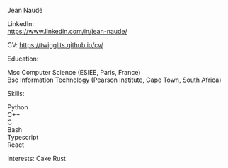 Jean Naudé

LinkedIn: <br>
https://www.linkedin.com/in/jean-naude/

CV:
https://twigglits.github.io/cv/

Education:

Msc Computer Science (ESIEE, Paris, France) <br>
Bsc Information Technology (Pearson Institute, Cape Town, South Africa) <br>

Skills:

Python <br>
C++ <br>
C <br>
Bash <br>
Typescript <br>
React <br>

Interests:
Cake
Rust
